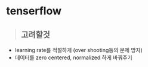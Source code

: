 tenserflow
==========
> ## 고려할것
* learning rate를 적절하게 (over shooting등의 문제 방지)
* 데이터를 zero centered, normalized 하게 바꿔주기

